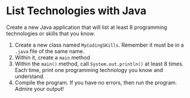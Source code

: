 # List Technologies with Java

Create a new Java application that will list at least 8 programming technologies or skills that you know.

1. Create a new class named `MyCodingSKills`. Remember it must be in a `.java` file of the same name.
2. Within it, create a `main` method
3. Within the `main()` method, call `System.out.println()` at least 8 times. Each time, print one programming technology you know and understand.
4. Compile the program. If you have no errors, then run the program. Admire your output!
